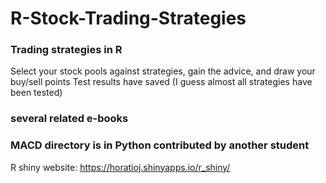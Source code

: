 # R-Stock-Trading-Strategies

### Trading strategies in R
Select your stock pools against strategies, gain the advice, and draw your buy/sell points
Test results have saved (I guess almost all strategies have been tested)

### several related e-books

### MACD directory is in Python contributed by another student

R shiny website:
https://horatioj.shinyapps.io/r_shiny/
